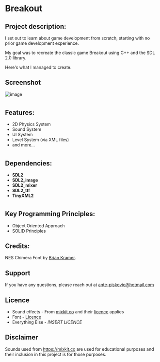 # Breakout

## Project description:
I set out to learn about game development from scratch, starting with no prior game development experience.

My goal was to recreate the classic game Breakout using C++ and the SDL 2.0 library.

Here's what I managed to create.

## Screenshot
![image](https://github.com/AnteDev00/Breakout/assets/151842550/097db566-f1dd-4473-8c53-7d90fc85f023)
#

## Features:
- 2D Physics System
- Sound System
- UI System
- Level System (via XML files)
- and more...
#

## Dependencies:
- **SDL2**       
- **SDL2_image** 
- **SDL2_mixer** 
- **SDL2_ttf**   
- **TinyXML2**
#

## Key Programming Principles:
- Object Oriented Approach
- SOLID Principles

## Credits:
NES Chimera Font by [Brian Kramer](https://www.pkeod.com/).

## Support
If you have any questions, please reach out at ante-piskovic@hotmail.com

## Licence
- Sound effects - From [mixkit.co](https://mixkit.co/) and their [licence](https://mixkit.co/license/#sfxFree) applies
- Font - [Licence](Assets/Fonts/NES-Chimera/licence.txt)
- Everything Else - *INSERT LICENCE*

## Disclaimer
Sounds used from https://mixkit.co are used for educational purposes and their inclusion in this project is for those purposes.
